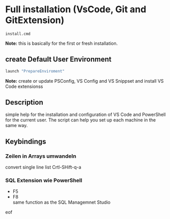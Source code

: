 ﻿# Full installation (VsCode, Git and GitExtension)

```CMD
install.cmd
``````

**Note:**
this is basically for the first or fresh installation.

  
## create Default User Environment

```cmd
launch "PrepareEnviroment"
```

**Note:**
create or update PSConfig, VS Config and VS Snippset and install VS Code extensionss

## Description  

simple help for the installation and configuration of VS Code and PowerShell for the current user.
The script can help you set up each machine in the same way.


## Keybindings

### Zeilen in Arrays umwandeln

convert single line list
Crtl-SHift-q-a

### SQL Extension wie PowerShell

* F5  
* F8  
same function as the SQL Managemnet Studio

eof  
